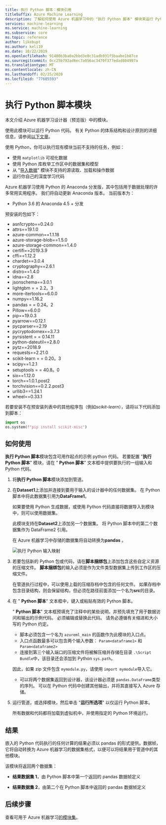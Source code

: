 ```yaml
---
title: 执行 Python 脚本：模块引用
titleSuffix: Azure Machine Learning
description: 了解如何使用 Azure 机器学习中的 "执行 Python 脚本" 模块来运行 Python 代码。
services: machine-learning
ms.service: machine-learning
ms.subservice: core
ms.topic: reference
author: likebupt
ms.author: keli19
ms.date: 10/22/2019
ms.openlocfilehash: 91480b3ba0a2bbd3e8c31adb931f5baabe1b07ce
ms.sourcegitcommit: 0cc25b792ad6ec7a056ac3470f377edad804997a
ms.translationtype: MT
ms.contentlocale: zh-CN
ms.lasthandoff: 02/25/2020
ms.locfileid: "77605593"
---
```

# <a name="execute-python-script-module"></a>执行 Python 脚本模块

本文介绍 Azure 机器学习设计器（预览版）中的模块。

使用此模块可以运行 Python 代码。 有关 Python 的体系结构和设计原则的详细信息，请参阅[以下文章](https://docs.microsoft.com/azure/machine-learning/machine-learning-execute-python-scripts)。

使用 Python，你可以执行现有模块当前不支持的任务，例如：

+ 使用 `matplotlib` 可视化数据
+ 使用 Python 库枚举工作区中的数据集和模型
+ 从 "[导入数据](./import-data.md)" 模块不支持的源读取、加载和操作数据
+ 运行你自己的深度学习代码 


Azure 机器学习使用 Python 的 Anaconda 分发版，其中包括用于数据处理的许多常用实用程序。 我们将自动更新 Anaconda 版本。 当前版本为：
 -  Python 3.6 的 Anaconda 4.5 + 分发 

预安装的包如下：
-  asn1crypto==0.24.0
- attrs==19.1.0
- azure-common==1.1.18
- azure-storage-blob==1.5.0
- azure-storage-common==1.4.0
- certifi==2019.3.9
- cffi==1.12.2
- chardet==3.0.4
- cryptography==2.6.1
- distro==1.4.0
- idna==2.8
- jsonschema==3.0.1
- lightgbm = = 2.2。3
- more-itertools==6.0.0
- numpy==1.16.2
- pandas = = 0.24。2
- Pillow==6.0.0
- pip==19.0.3
- pyarrow==0.12.1
- pycparser==2.19
- pycryptodomex==3.7.3
- pyrsistent = = 0.14.11
- python-dateutil==2.8.0
- pytz==2018.9
- requests==2.21.0
- scikit-learn = = 0.20。3
- scipy==1.2.1
- setuptools = = 40.8。0
- six==1.12.0
- torch==1.0.1.post2
- torchvision==0.2.2.post3
- urllib3==1.24.1
- wheel==0.33.1 

 若要安装不在预安装列表中的其他程序包（例如*scikit-learn*），请将以下代码添加到脚本： 

 ```python
import os
os.system(f"pip install scikit-misc")
```

## <a name="how-to-use"></a>如何使用

**执行 Python 脚本**模块包含可用作起点的示例 python 代码。 若要配置 "**执行 Python 脚本**" 模块，请在 " **Python 脚本**" 文本框中提供要执行的一组输入和 Python 代码。

1. 将**执行 Python 脚本**模块添加到管道。

2. 在**Dataset1**上添加并连接到要用于输入的设计器中的任何数据集。 在 Python 脚本中将此数据集引用为**DataFrame1**。

    如果要使用 Python 生成数据，或使用 Python 代码直接将数据导入到模块中，则可以使用数据集。

    此模块支持在**Dataset2**上添加另一个数据集。 将 Python 脚本中的第二个数据集作为 DataFrame2 引用。

    在 Azure 机器学习中存储的数据集将自动转换为**pandas** 。

    ![执行 Python 输入映射](media/module/python-module.png)

4. 若要包括新的 Python 包或代码，请在**脚本捆绑包**上添加包含这些自定义资源的压缩文件。 **脚本捆绑包**的输入必须是作为文件类型数据集上传到工作区的压缩文件。 

    在管道执行过程中，可以使用上载的压缩存档中包含的任何文件。 如果存档中包含目录结构，则会保留结构，但必须在路径前面添加一个名为**src**的目录。

5. 在 " **Python 脚本**" 文本框中，键入或粘贴有效的 Python 脚本。

    " **Python 脚本**" 文本框预填充了注释中的某些说明，并预先填充了用于数据访问和输出的示例代码。 必须编辑或替换此代码。 请务必遵循有关缩进和大小写的 Python 约定。

    + 脚本必须包含一个名为 `azureml_main` 的函数作为此模块的入口点。
    + 入口点函数最多可以包含两个输入参数： `Param<dataframe1>` 和 `Param<dataframe2>`
    + 连接到第三个输入端口的压缩文件将被解压缩并存储在目录 `.\Script Bundle`中，该目录还会添加到 Python `sys.path`。 

    因此，如果 zip 文件包含 `mymodule.py`，请使用 `import mymodule`导入它。

    + 可以将两个数据集返回到设计器，该设计器必须是 `pandas.DataFrame`类型的序列。 可以在 Python 代码中创建其他输出，并将其直接写入 Azure 存储。

6. 运行管道，或选择模块，然后单击 "**运行所选项**" 以仅运行 Python 脚本。

    所有数据和代码都将加载到虚拟机中，并使用指定的 Python 环境运行。

## <a name="results"></a>结果

嵌入的 Python 代码执行的任何计算的结果必须以 pandas 的形式提供。数据帧，它将自动转换为 Azure 机器学习的数据集格式，以便可以将结果用于管道中的其他模块。

该模块将返回两个数据集：  
  
+ **结果数据集 1**，由 Python 脚本中第一个返回的 pandas 数据帧定义

+ **结果数据集 2**，由第二个在 Python 脚本中返回的 pandas 数据帧定义


## <a name="next-steps"></a>后续步骤

查看可用于 Azure 机器学习[的模块集](module-reference.md)。 